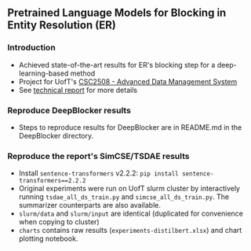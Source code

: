 ## Pretrained Language Models for Blocking in Entity Resolution (ER)
### Introduction
- Achieved state-of-the-art results for ER's blocking step for a deep-learning-based method
- Project for UofT's [CSC2508 - Advanced Data Management System](https://koudas.github.io/csc2508-fall2022.html)
- See [technical report](https://github.com/duyatran/blocking-proj/blob/master/%5BCSC2508%5D%20Duy%20Tran%20-%20Project%20Report.pdf) for more details

### Reproduce DeepBlocker results
- Steps to reproduce results for DeepBlocker are in README.md in the DeepBlocker directory.

### Reproduce the report's SimCSE/TSDAE results
- Install `sentence-transformers` v2.2.2: `pip install sentence-transformers==2.2.2`
- Original experiments were run on UofT slurm cluster by interactively running `tsdae_all_ds_train.py` and `simcse_all_ds_train.py`. The summarizer counterparts are also available.
- `slurm/data` and `slurm/input` are identical (duplicated for convenience when copying to cluster)
- `charts` contains raw results (`experiments-distilbert.xlsx`) and chart plotting notebook.
